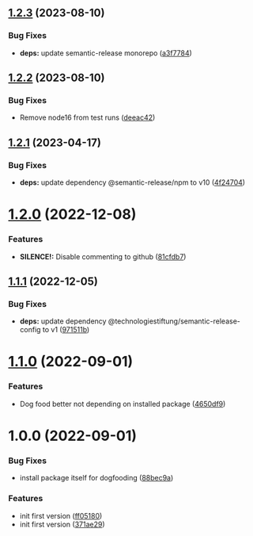 ## [1.2.3](https://github.com/technologiestiftung/semantic-release-config/compare/v1.2.2...v1.2.3) (2023-08-10)


### Bug Fixes

* **deps:** update semantic-release monorepo ([a3f7784](https://github.com/technologiestiftung/semantic-release-config/commit/a3f77844d38c4f2182947334cef6bdbd49a55de5))

## [1.2.2](https://github.com/technologiestiftung/semantic-release-config/compare/v1.2.1...v1.2.2) (2023-08-10)


### Bug Fixes

* Remove node16 from test runs ([deeac42](https://github.com/technologiestiftung/semantic-release-config/commit/deeac42facae72a9442a5d542b317952248e5ffe))

## [1.2.1](https://github.com/technologiestiftung/semantic-release-config/compare/v1.2.0...v1.2.1) (2023-04-17)


### Bug Fixes

* **deps:** update dependency @semantic-release/npm to v10 ([4f24704](https://github.com/technologiestiftung/semantic-release-config/commit/4f24704c1bea813ca0926c769be74892ece8d9d5))

# [1.2.0](https://github.com/technologiestiftung/semantic-release-config/compare/v1.1.1...v1.2.0) (2022-12-08)


### Features

* **SILENCE!:** Disable commenting to github ([81cfdb7](https://github.com/technologiestiftung/semantic-release-config/commit/81cfdb7282de6e01af3fde220176e75302074a4c))

## [1.1.1](https://github.com/technologiestiftung/semantic-release-config/compare/v1.1.0...v1.1.1) (2022-12-05)


### Bug Fixes

* **deps:** update dependency @technologiestiftung/semantic-release-config to v1 ([971511b](https://github.com/technologiestiftung/semantic-release-config/commit/971511b165f6c080611a2be10291c20b33360268))

# [1.1.0](https://github.com/technologiestiftung/semantic-release-config/compare/v1.0.0...v1.1.0) (2022-09-01)


### Features

* Dog food better not depending on installed package ([4650df9](https://github.com/technologiestiftung/semantic-release-config/commit/4650df9b1874d080724ccb7c069135759dfe48c1))

# 1.0.0 (2022-09-01)


### Bug Fixes

* install package itself for dogfooding ([88bec9a](https://github.com/technologiestiftung/semantic-release-config/commit/88bec9a509cbe6e6b73bc4dae1d165c7477c1e9b))


### Features

* init first version ([ff05180](https://github.com/technologiestiftung/semantic-release-config/commit/ff05180d2da21f1e837d4b51fd11b0ec7826cfc7))
* init first version ([371ae29](https://github.com/technologiestiftung/semantic-release-config/commit/371ae2982634508392dacd30a49f6abde13922df))
